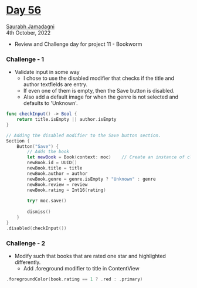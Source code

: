 # [Day 56](https://www.hackingwithswift.com/100/swiftui/56)

[Saurabh Jamadagni](https://github.com/SaurabhJamadagni)<br>
4th October, 2022

- Review and Challenge day for project 11 - Bookworm

### Challenge - 1
- Validate input in some way
  - I chose to use the disabled modifier that checks if the title and author textfields are entry.
  - If even one of them is empty, then the Save button is disabled.
  - Also add a default image for when the genre is not selected and defaults to 'Unknown'.

```swift
func checkInput() -> Bool {
    return title.isEmpty || author.isEmpty
}

// Adding the disabled modifier to the Save button section.
Section {
    Button("Save") {
        // Adds the book
        let newBook = Book(context: moc)    // Create an instance of class Book
        newBook.id = UUID()
        newBook.title = title
        newBook.author = author
        newBook.genre = genre.isEmpty ? "Unknown" : genre
        newBook.review = review
        newBook.rating = Int16(rating)
        
        try? moc.save()
        
        dismiss()
    }
}
.disabled(checkInput())
```

### Challenge - 2
- Modify such that books that are rated one star and highlighted differently.
  - Add .foreground modifier to title in ContentView

```swift
.foregroundColor(book.rating == 1 ? .red : .primary)
```

